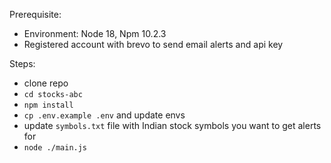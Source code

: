 Prerequisite:
- Environment: Node 18, Npm 10.2.3
- Registered account with brevo to send email alerts and api key

Steps:
- clone repo
- `cd stocks-abc`
- `npm install`
- `cp .env.example .env` and update envs
- update `symbols.txt` file with Indian stock symbols you want to get alerts for
- `node ./main.js`
